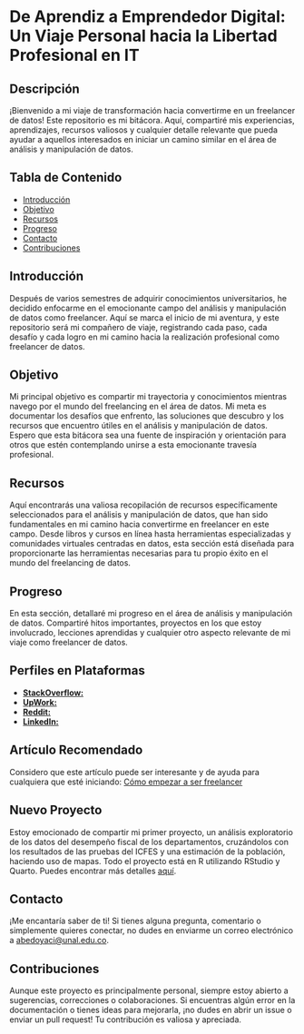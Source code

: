 # De Aprendiz a Emprendedor Digital: Un Viaje Personal hacia la Libertad Profesional en IT

## Descripción

¡Bienvenido a mi viaje de transformación hacia convertirme en un freelancer de datos! Este repositorio es mi bitácora. Aquí, compartiré mis experiencias, aprendizajes, recursos valiosos y cualquier detalle relevante que pueda ayudar a aquellos interesados en iniciar un camino similar en el área de análisis y manipulación de datos.

## Tabla de Contenido

- [Introducción](#introducción)
- [Objetivo](#objetivo)
- [Recursos](#recursos)
- [Progreso](#progreso)
- [Contacto](#contacto)
- [Contribuciones](#contribuciones)

## Introducción

Después de varios semestres de adquirir conocimientos universitarios, he decidido enfocarme en el emocionante campo del análisis y manipulación de datos como freelancer. Aquí se marca el inicio de mi aventura, y este repositorio será mi compañero de viaje, registrando cada paso, cada desafío y cada logro en mi camino hacia la realización profesional como freelancer de datos.

## Objetivo

Mi principal objetivo es compartir mi trayectoria y conocimientos mientras navego por el mundo del freelancing en el área de datos. Mi meta es documentar los desafíos que enfrento, las soluciones que descubro y los recursos que encuentro útiles en el análisis y manipulación de datos. Espero que esta bitácora sea una fuente de inspiración y orientación para otros que estén contemplando unirse a esta emocionante travesía profesional.

## Recursos

Aquí encontrarás una valiosa recopilación de recursos específicamente seleccionados para el análisis y manipulación de datos, que han sido fundamentales en mi camino hacia convertirme en freelancer en este campo. Desde libros y cursos en línea hasta herramientas especializadas y comunidades virtuales centradas en datos, esta sección está diseñada para proporcionarte las herramientas necesarias para tu propio éxito en el mundo del freelancing de datos.

## Progreso

En esta sección, detallaré mi progreso en el área de análisis y manipulación de datos. Compartiré hitos importantes, proyectos en los que estoy involucrado, lecciones aprendidas y cualquier otro aspecto relevante de mi viaje como freelancer de datos.

## Perfiles en Plataformas

- [**StackOverflow:**](https://stackoverflow.com/users/24114620/anderson-bedoya-ciro)
- [**UpWork:**](https://www.upwork.com/freelancers/~017adf9fda4a06cf8a)
- [**Reddit:**](https://www.reddit.com/user/BluessyJazz/)
- [**LinkedIn:**](https://www.linkedin.com/in/anderson-bedoya-ciro-9abb1724a)

## Artículo Recomendado

Considero que este artículo puede ser interesante y de ayuda para cualquiera que esté iniciando: [Cómo empezar a ser freelancer](https://www.freecodecamp.org/news/how-to-start-freelancing/)

## Nuevo Proyecto

Estoy emocionado de compartir mi primer proyecto, un análisis exploratorio de los datos del desempeño fiscal de los departamentos, cruzándolos con los resultados de las pruebas del ICFES y una estimación de la población, haciendo uso de mapas. Todo el proyecto está en R utilizando RStudio y Quarto. Puedes encontrar más detalles [aquí](https://github.com/BluessyJazz/ppi_pl_BEDOYAa/blob/main/Eficiencia-Desempe%C3%B1o-Fiscal_ICFES_Poblacion.html).

## Contacto

¡Me encantaría saber de ti! Si tienes alguna pregunta, comentario o simplemente quieres conectar, no dudes en enviarme un correo electrónico a [abedoyaci@unal.edu.co](mailto:abedoyaci@unal.edu.co).

## Contribuciones

Aunque este proyecto es principalmente personal, siempre estoy abierto a sugerencias, correcciones o colaboraciones. Si encuentras algún error en la documentación o tienes ideas para mejorarla, ¡no dudes en abrir un issue o enviar un pull request! Tu contribución es valiosa y apreciada.
